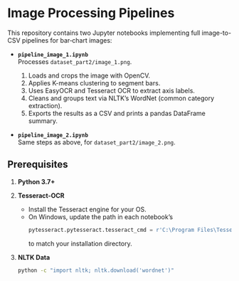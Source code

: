 # Image Processing Pipelines

This repository contains two Jupyter notebooks implementing full image-to-CSV pipelines for bar‐chart images:

- **`pipeline_image_1.ipynb`**  
  Processes `dataset_part2/image_1.png`.  
  1. Loads and crops the image with OpenCV.  
  2. Applies K-means clustering to segment bars.  
  3. Uses EasyOCR and Tesseract OCR to extract axis labels.  
  4. Cleans and groups text via NLTK’s WordNet (common category extraction).  
  5. Exports the results as a CSV and prints a pandas DataFrame summary.

- **`pipeline_image_2.ipynb`**  
  Same steps as above, for `dataset_part2/image_2.png`.

## Prerequisites

1. **Python 3.7+**  
2. **Tesseract-OCR**  
   - Install the Tesseract engine for your OS.  
   - On Windows, update the path in each notebook’s  
     ```python
     pytesseract.pytesseract.tesseract_cmd = r'C:\Program Files\Tesseract-OCR\tesseract.exe'
     ```
     to match your installation directory.

3. **NLTK Data**  
   ```bash
   python -c "import nltk; nltk.download('wordnet')"
